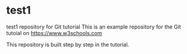# test1
test1 repository for Git tutorial
This is an example repository for the Git tutoial on https://www.w3schools.com

This repository is built step by step in the tutorial.
